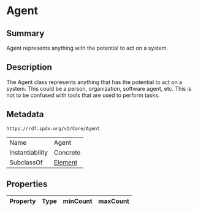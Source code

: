 <!-- Automatically generated by spec-parser v2.0.0 on 2024-01-12T14:00:21.817658+00:00 -->
<!-- SPDX-License-Identifier: Community-Spec-1.0 -->

# Agent

## Summary

Agent represents anything with the potential to act on a system.


## Description

The Agent class represents anything that has the potential to act on a system. This could be a person, organization, software agent, etc. This is not to be confused with tools that are used to perform tasks.


## Metadata

`https://rdf.spdx.org/v3/Core/Agent`


| | |
|---|---|
| Name | Agent |
| Instantiability | Concrete |
| SubclassOf | [Element](../Classes/Element.md) |




## Properties

| Property | Type | minCount | maxCount |
|---|---|:---:|:---:|

